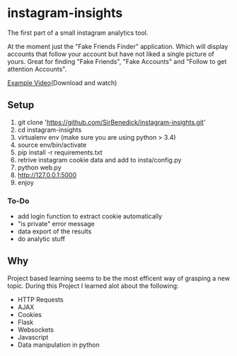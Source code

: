 # instagram-insights

The first part of a small instagram analytics tool.

At the moment just the "Fake Friends Finder" application. Which will display accounts that follow your account but have not liked a single picture of yours.
Great for finding "Fake Friends", "Fake Accounts" and "Follow to get attention Accounts".


[Example Video](https://github.com/SirBenedick/instagram-insights/blob/master/git-insta.mov)(Download and watch)



## Setup
1. git clone 'https://github.com/SirBenedick/instagram-insights.git'
2. cd instagram-insights
3. virtualenv env (make sure you are using python > 3.4)
4. source env/bin/activate
5. pip install -r requirements.txt
6. retrive instagram cookie data and add to insta/config.py
7. python web.py
8. http://127.0.0.1:5000
9. enjoy


### To-Do
* add login function to extract cookie automatically
* "is private" error message
* data export of the results
* do analytic stuff


## Why
Project based learning seems to be the most efficent way of grasping a new topic.
During this Project I learned alot about the following:

* HTTP Requests
* AJAX
* Cookies
* Flask
* Websockets
* Javascript
* Data manipulation in python
